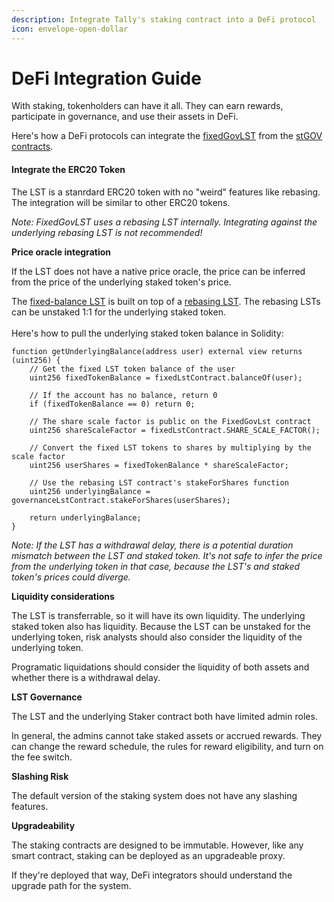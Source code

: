 ```yaml
---
description: Integrate Tally's staking contract into a DeFi protocol
icon: envelope-open-dollar
---
```


# DeFi Integration Guide

With staking, tokenholders can have it all. They can earn rewards, participate in governance, and use their assets in DeFi.

Here's how a DeFi protocols can integrate the [fixedGovLST](https://github.com/withtally/stGOV/blob/main/src/FixedGovLst.sol) from the [stGOV contracts](https://github.com/withtally/stgov).&#x20;

#### Integrate the ERC20 Token

The LST is a stanrdard ERC20 token with no "weird" features like rebasing. The integration will be similar to other ERC20 tokens.

_Note: FixedGovLST uses a rebasing LST internally. Integrating against the underlying rebasing LST is not recommended!_

**Price oracle integration**

If the LST does not have a native price oracle, the price can be inferred from the price of the underlying staked token's price.

The [fixed-balance LST](https://github.com/withtally/stGOV/blob/main/src/FixedGovLst.sol) is built on top of a [rebasing LST](https://github.com/withtally/stGOV/blob/main/src/GovLst.sol). The rebasing LSTs can be unstaked 1:1 for the underlying staked token. \
\
Here's how to pull the underlying staked token balance in Solidity:

```
function getUnderlyingBalance(address user) external view returns (uint256) {
    // Get the fixed LST token balance of the user
    uint256 fixedTokenBalance = fixedLstContract.balanceOf(user);
    
    // If the account has no balance, return 0
    if (fixedTokenBalance == 0) return 0;
    
    // The share scale factor is public on the FixedGovLst contract
    uint256 shareScaleFactor = fixedLstContract.SHARE_SCALE_FACTOR();
    
    // Convert the fixed LST tokens to shares by multiplying by the scale factor
    uint256 userShares = fixedTokenBalance * shareScaleFactor;
    
    // Use the rebasing LST contract's stakeForShares function
    uint256 underlyingBalance = governanceLstContract.stakeForShares(userShares);
    
    return underlyingBalance;
}
```

_Note: If the LST has a withdrawal delay, there is a potential duration mismatch between the LST and staked token. It's not safe to infer the price from the underlying token in that case, because the LST's and staked token's prices could diverge._

**Liquidity considerations**

The LST is transferrable, so it will have its own liquidity. The underlying staked token also has liquidity. Because the LST can be unstaked for the underlying token, risk analysts should also consider the liquidity of the underlying token.

Programatic liquidations should consider the liquidity of both assets and whether there is a withdrawal delay.

**LST Governance**

The LST and the underlying Staker contract both have limited admin roles.&#x20;

In general, the admins cannot take staked assets or accrued rewards. They can change the reward schedule, the rules for reward eligibility, and turn on the fee switch.

**Slashing Risk**

The default version of the staking system does not have any slashing features.&#x20;

**Upgradeability**

The staking contracts are designed to be immutable. However, like any smart contract, staking can be deployed as an upgradeable proxy.&#x20;

If they're deployed that way, DeFi integrators should understand the upgrade path for the system.
